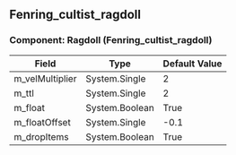 ## Fenring_cultist_ragdoll

### Component: Ragdoll (Fenring_cultist_ragdoll)

|Field|Type|Default Value|
|---|---|---|
|m_velMultiplier|System.Single|2|
|m_ttl|System.Single|2|
|m_float|System.Boolean|True|
|m_floatOffset|System.Single|-0.1|
|m_dropItems|System.Boolean|True|

